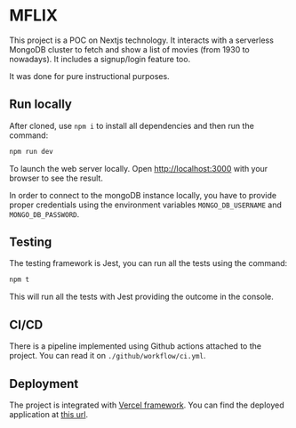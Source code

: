 # MFLIX

This project is a POC on Nextjs technology. It interacts with a serverless MongoDB cluster
to fetch and show a list of movies (from 1930 to nowadays). It includes a signup/login feature too.

It was done for pure instructional purposes.

## Run locally
After cloned, use `npm i` to install all dependencies and then run the command:

```bash
npm run dev
```
To launch the web server locally. Open [http://localhost:3000](http://localhost:3000) with your browser to see the result.

In order to connect to the mongoDB instance locally, you have to provide proper credentials using the 
environment variables `MONGO_DB_USERNAME` and `MONGO_DB_PASSWORD`.

## Testing
The testing framework is Jest, you can run all the tests using the command: 
```bash
npm t
```
This will run all the tests with Jest providing the outcome in the console.

## CI/CD
There is a pipeline implemented using Github actions attached to the project. 
You can read it on `./github/workflow/ci.yml`.

## Deployment
The project is integrated with [Vercel framework](https://vercel.com). You can find the deployed application at
[this url](https://mflix-eight.vercel.app/).